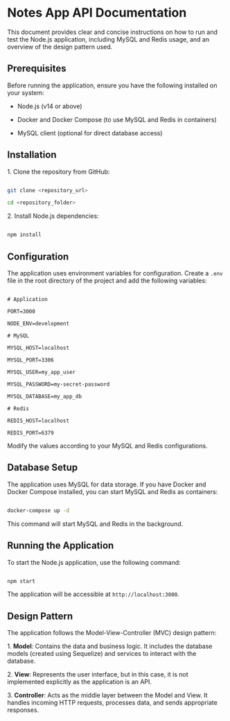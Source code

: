 # Notes App API Documentation

This document provides clear and concise instructions on how to run and test the Node.js application, including MySQL and Redis usage, and an overview of the design pattern used.

## Prerequisites

Before running the application, ensure you have the following installed on your system:

- Node.js (v14 or above)

- Docker and Docker Compose (to use MySQL and Redis in containers)

- MySQL client (optional for direct database access)

## Installation

1\. Clone the repository from GitHub:

```bash

git clone <repository_url>

cd <repository_folder>

```

2\. Install Node.js dependencies:

```bash

npm install

```

## Configuration

The application uses environment variables for configuration. Create a `.env` file in the root directory of the project and add the following variables:

```

# Application

PORT=3000

NODE_ENV=development

# MySQL

MYSQL_HOST=localhost

MYSQL_PORT=3306

MYSQL_USER=my_app_user

MYSQL_PASSWORD=my-secret-password

MYSQL_DATABASE=my_app_db

# Redis

REDIS_HOST=localhost

REDIS_PORT=6379

```

Modify the values according to your MySQL and Redis configurations.

## Database Setup

The application uses MySQL for data storage. If you have Docker and Docker Compose installed, you can start MySQL and Redis as containers:

```bash

docker-compose up -d

```

This command will start MySQL and Redis in the background.

## Running the Application

To start the Node.js application, use the following command:

```bash

npm start

```

The application will be accessible at `http://localhost:3000`.

## Design Pattern

The application follows the Model-View-Controller (MVC) design pattern:

1\. **Model**: Contains the data and business logic. It includes the database models (created using Sequelize) and services to interact with the database.

2\. **View**: Represents the user interface, but in this case, it is not implemented explicitly as the application is an API.

3\. **Controller**: Acts as the middle layer between the Model and View. It handles incoming HTTP requests, processes data, and sends appropriate responses.

